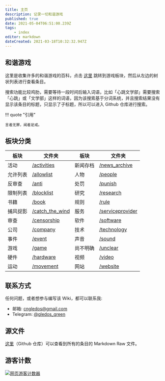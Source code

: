 ```yaml
---
title: 主页
description: 记录一切和谐游戏
published: true
date: 2021-05-04T06:51:00.239Z
tags:
    - index
editor: markdown
dateCreated: 2021-03-18T10:32:32.947Z
---
```


## 和谐游戏

这里是收集许多的和谐游戏的百科，点击 [这里](/game/index.md) 跳转到游戏板块，然后从左边的树状列表进行查看条目。

搜索功能比较鸡肋，需要等待一段时间后输入词语，比如「心跳文学部」需要搜索「心跳」或「文学部」这样的词语，因为该搜索基于分词系统，并且搜索结果没有显示该条目的标题，只显示了子标题，所以可以进入 Github 仓库进行搜索。

!!! quote "引用"

    言者无罪，闻者足戒。

## 板块分类

| 板块     | 文件夹                                      | 板块     | 文件夹                                        |
| -------- | ------------------------------------------- | -------- | --------------------------------------------- |
| 活动     | [/activities](/activities/index.md)         | 新闻存档 | [/news_archive](/news_archive/index.md)       |
| 允许列表 | [/allowlist](/allowlist/index.md)           | 人物     | [/people](/people/index.md)                   |
| 反审查   | [/anti](/anti-censorship/index.md)          | 处罚     | [/punish](/punish/index.md)                   |
| 限制列表 | [/blocklist](/blocklist/index.md)           | 研究     | [/research](/research/index.md)               |
| 书籍     | [/book](/book/index.md)                     | 规则     | [/rule](/rule/index.md)                       |
| 捕风捉影 | [/catch_the_wind](/catch_the_wind/index.md) | 服务     | [/serviceprovider](/serviceprovider/index.md) |
| 审查     | [/censorship](/censorship/index.md)         | 软件     | [/software](/software/index.md)               |
| 公司     | [/company](/company/index.md)               | 技术     | [/technology](/technology/index.md)           |
| 事件     | [/event](/event/index.md)                   | 声音     | [/sound](/sound/index.md)                     |
| 游戏     | [/game](/game/index.md)                     | 尚不明确 | [/unclear](/unclear/index.md)                 |
| 硬件     | [/hardware](/hardware/index.md)             | 视频     | [/video](/video/index.md)                     |
| 运动     | [/movement](/movement/index.md)             | 网站     | [/website](/website/index.md)                 |

## 联系方式

任何问题，或者想参与编写该 Wiki，都可以联系我:

+ 邮箱: cngledos@gmail.com
+ Telegram: [@gledos_green](https://t.me/gledos_green)

## 源文件

[这里](https://github.com/gledos/ggame)（Github 仓库）可以查看到所有的条目的 Markdown Raw 文件。

## 游客计数

[![网页游客计数器](https://count.getloli.com/get/@:ggame)](https://count.getloli.com/)

<!--

## Wiki的技术问题

由于对 mkdocs 不过熟悉，所以有一些条目会有问题，比如:

+ PDF 文件似乎不被 mkdocs 支持，无法被输出到 GitHub pages
+ TLS 已失效，正在修复

-->
